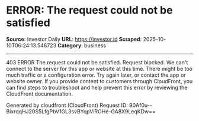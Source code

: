 # ERROR: The request could not be satisfied

**Source**: Investor Daily
**URL**: https://investor.id
**Scraped**: 2025-10-10T06:24:13.546723
**Category**: business

---

403 ERROR
The request could not be satisfied.
Request blocked. We can't connect to the server for this app or website at this time. There might be too much traffic or a configuration error. Try again later, or contact the app or website owner.
If you provide content to customers through CloudFront, you can find steps to troubleshoot and help prevent this error by reviewing the CloudFront documentation.

Generated by cloudfront (CloudFront)
Request ID: 90Af0u--BixrqqHJ20S5LfgPbV1GL3svBYqpViROHe-GA8X9LeqKDw==
